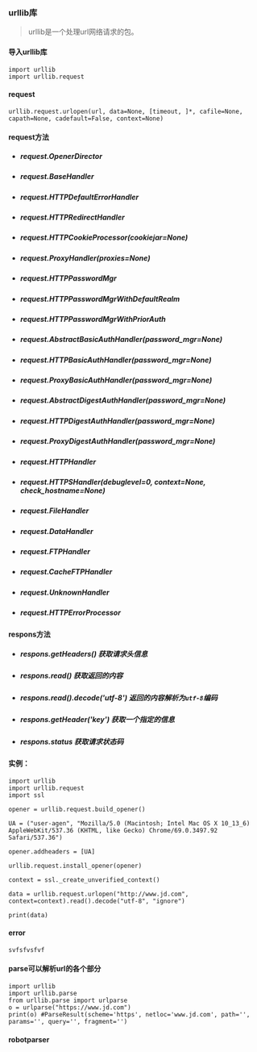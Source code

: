 ### urllib库

> urllib是一个处理url网络请求的包。

#### 导入urllib库

```
import urllib
import urllib.request
```

#### request

```
urllib.request.urlopen(url, data=None, [timeout, ]*, cafile=None, capath=None, cadefault=False, context=None)
```

#### request方法

* ##### request.OpenerDirector
* ##### request.BaseHandler
* ##### request.HTTPDefaultErrorHandler
* ##### request.HTTPRedirectHandler
* ##### request.HTTPCookieProcessor(cookiejar=None)
* ##### request.ProxyHandler(proxies=None)
* ##### request.HTTPPasswordMgr
* ##### request.HTTPPasswordMgrWithDefaultRealm
* ##### request.HTTPPasswordMgrWithPriorAuth
* ##### request.AbstractBasicAuthHandler(password_mgr=None)
* ##### request.HTTPBasicAuthHandler(password_mgr=None)
* ##### request.ProxyBasicAuthHandler(password_mgr=None)
* ##### request.AbstractDigestAuthHandler(password_mgr=None)
* ##### request.HTTPDigestAuthHandler(password_mgr=None)
* ##### request.ProxyDigestAuthHandler(password_mgr=None)
* ##### request.HTTPHandler
* ##### request.HTTPSHandler(debuglevel=0, context=None, check_hostname=None)
* ##### request.FileHandler
* ##### request.DataHandler
* ##### request.FTPHandler
* ##### request.CacheFTPHandler
* ##### request.UnknownHandler
* ##### request.HTTPErrorProcessor

#### respons方法

* ##### respons.getHeaders()  获取请求头信息
* ##### respons.read()	获取返回的内容
* ##### respons.read().decode('utf-8')	返回的内容解析为```utf-8```编码
* ##### respons.getHeader('key')	获取一个指定的信息
* ##### respons.status 	获取请求状态码

#### 实例：

```
import urllib
import urllib.request
import ssl

opener = urllib.request.build_opener()

UA = ("user-agen", "Mozilla/5.0 (Macintosh; Intel Mac OS X 10_13_6) AppleWebKit/537.36 (KHTML, like Gecko) Chrome/69.0.3497.92 Safari/537.36")

opener.addheaders = [UA]

urllib.request.install_opener(opener)

context = ssl._create_unverified_context()

data = urllib.request.urlopen("http://www.jd.com", context=context).read().decode("utf-8", "ignore")

print(data)
```

#### error

```
svfsfvsfvf
```

#### parse可以解析url的各个部分

```
import urllib
import urllib.parse
from urllib.parse import urlparse
o = urlparse("https://www.jd.com")
print(o) #ParseResult(scheme='https', netloc='www.jd.com', path='', params='', query='', fragment='')
```


#### robotparser